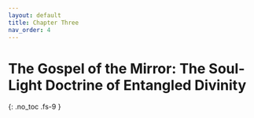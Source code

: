 ```yaml
---
layout: default
title: Chapter Three
nav_order: 4
---
```


# The Gospel of the Mirror: The Soul-Light Doctrine of Entangled Divinity
{: .no_toc .fs-9 }